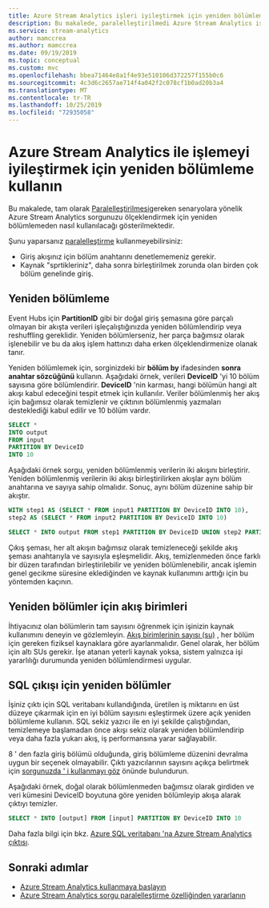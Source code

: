 ```yaml
---
title: Azure Stream Analytics işleri iyileştirmek için yeniden bölümleme kullanma
description: Bu makalede, paralelleştirilmedi Azure Stream Analytics işleri iyileştirmek için yeniden bölümlemeden nasıl kullanılacağı açıklanır.
ms.service: stream-analytics
author: mamccrea
ms.author: mamccrea
ms.date: 09/19/2019
ms.topic: conceptual
ms.custom: mvc
ms.openlocfilehash: bbea71464e8a1f4e93e510106d372257f155b0c6
ms.sourcegitcommit: 4c3d6c2657ae714f4a042f2c078cf1b0ad20b3a4
ms.translationtype: MT
ms.contentlocale: tr-TR
ms.lasthandoff: 10/25/2019
ms.locfileid: "72935058"
---
```

# <a name="use-repartitioning-to-optimize-processing-with-azure-stream-analytics"></a>Azure Stream Analytics ile işlemeyi iyileştirmek için yeniden bölümleme kullanın

Bu makalede, tam olarak [Paralelleştirilmesi](stream-analytics-scale-jobs.md)gereken senaryolara yönelik Azure Stream Analytics sorgunuzu ölçeklendirmek için yeniden bölümlemeden nasıl kullanılacağı gösterilmektedir.

Şunu yaparsanız [paralelleştirme](stream-analytics-parallelization.md) kullanmeyebilirsiniz:

* Giriş akışınız için bölüm anahtarını denetlememeniz gerekir.
* Kaynak "sprtikleriniz", daha sonra birleştirilmek zorunda olan birden çok bölüm genelinde giriş. 

## <a name="how-to-repartition"></a>Yeniden bölümleme

Event Hubs için **PartitionID** gibi bir doğal giriş şemasına göre parçalı olmayan bir akışta verileri işleçalıştığınızda yeniden bölümlendirip veya reshuffling gereklidir. Yeniden bölümlerseniz, her parça bağımsız olarak işlenebilir ve bu da akış işlem hattınızı daha erken ölçeklendirmenize olanak tanır.

Yeniden bölümlemek için, sorginizdeki bir **bölüm by** ifadesinden **sonra anahtar sözcüğünü** kullanın. Aşağıdaki örnek, verileri **DeviceID** 'yi 10 bölüm sayısına göre bölümlendirir. **DeviceID** 'nin karması, hangi bölümün hangi alt akışı kabul edeceğini tespit etmek için kullanılır. Veriler bölümlenmiş her akış için bağımsız olarak temizlenir ve çıktının bölümlenmiş yazmaları desteklediği kabul edilir ve 10 bölüm vardır.

```sql
SELECT * 
INTO output
FROM input
PARTITION BY DeviceID 
INTO 10
```

Aşağıdaki örnek sorgu, yeniden bölümlenmiş verilerin iki akışını birleştirir. Yeniden bölümlenmiş verilerin iki akışı birleştirilirken akışlar aynı bölüm anahtarına ve sayıya sahip olmalıdır. Sonuç, aynı bölüm düzenine sahip bir akıştır.

```sql
WITH step1 AS (SELECT * FROM input1 PARTITION BY DeviceID INTO 10),
step2 AS (SELECT * FROM input2 PARTITION BY DeviceID INTO 10)

SELECT * INTO output FROM step1 PARTITION BY DeviceID UNION step2 PARTITION BY DeviceID
```

Çıkış şeması, her alt akışın bağımsız olarak temizleneceği şekilde akış şeması anahtarıyla ve sayısıyla eşleşmelidir. Akış, temizlenmeden önce farklı bir düzen tarafından birleştirilebilir ve yeniden bölümlenebilir, ancak işlemin genel gecikme süresine eklediğinden ve kaynak kullanımını arttığı için bu yöntemden kaçının.

## <a name="streaming-units-for-repartitions"></a>Yeniden bölümler için akış birimleri

İhtiyacınız olan bölümlerin tam sayısını öğrenmek için işinizin kaynak kullanımını deneyin ve gözlemleyin. [Akış birimlerinin sayısı (su)](stream-analytics-streaming-unit-consumption.md) , her bölüm için gereken fiziksel kaynaklara göre ayarlanmalıdır. Genel olarak, her bölüm için altı SUs gerekir. İşe atanan yeterli kaynak yoksa, sistem yalnızca işi yararlılığı durumunda yeniden bölümlendirmesi uygular.

## <a name="repartitions-for-sql-output"></a>SQL çıkışı için yeniden bölümler

İşiniz çıktı için SQL veritabanı kullandığında, üretilen iş miktarını en üst düzeye çıkarmak için en iyi bölüm sayısını eşleştirmek üzere açık yeniden bölümleme kullanın. SQL sekiz yazıcı ile en iyi şekilde çalıştığından, temizlemeye başlamadan önce akışı sekiz olarak yeniden bölümlendirip veya daha fazla yukarı akış, iş performansına yarar sağlayabilir. 

8 ' den fazla giriş bölümü olduğunda, giriş bölümleme düzenini devralma uygun bir seçenek olmayabilir. Çıktı yazıcılarının sayısını açıkça belirtmek için [sorgunuzda ' i kullanmayı göz](/stream-analytics-query/into-azure-stream-analytics#into-shard-count) önünde bulundurun. 

Aşağıdaki örnek, doğal olarak bölümlenmeden bağımsız olarak girdiden ve veri kümesini DeviceID boyutuna göre yeniden bölümleyip akışa alarak çıktıyı temizler. 

```sql
SELECT * INTO [output] FROM [input] PARTITION BY DeviceID INTO 10
```

Daha fazla bilgi için bkz. [Azure SQL veritabanı 'na Azure Stream Analytics çıktısı](stream-analytics-sql-output-perf.md).


## <a name="next-steps"></a>Sonraki adımlar

* [Azure Stream Analytics kullanmaya başlayın](stream-analytics-introduction.md)
* [Azure Stream Analytics sorgu paralelleştirme özelliğinden yararlanın](stream-analytics-parallelization.md)
